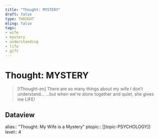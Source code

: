 ```yaml
---
title: "Thought: MYSTERY"
draft: false
type: THOUGHT
mling: false
tags:
- wife
- mystery
- understanding
- life
- gift
---
```

# Thought: MYSTERY
> [!Thought-en]
> There are so many things about my wife I don’t understand...
> ...but when we're alone together and quiet, she gives me LIFE!

## Dataview
alias:: "Thought: My Wife is a Mystery"
ptopic:: [[topic-PSYCHOLOGY]]
level:: 4

